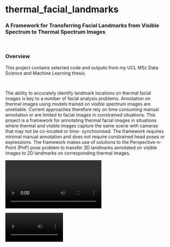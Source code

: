 # thermal_facial_landmarks

### A Framework for Transferring Facial Landmarks from Visible Spectrum to Thermal Spectrum Images

<br/>

### Overview
This project contains selected code and outputs from my UCL MSc Data Science and Machine Learning thesis.

<br/>

The ability to accurately identify landmark locations on thermal facial images is key to a number of facial analysis problems. Annotation on thermal images using models trained on visible spectrum images are unreliable. Current approaches therefore rely on time consuming manual annotation or are limited to facial images in constrained situations. This project is a framework for annotating thermal facial images in situations where thermal and visible images capture the same scene with cameras that may not be co-located or time- synchronised. The framework requires minimal manual annotation and does not require constrained head poses or expressions. The framework makes use of solutions to the Perspective-n-Point (PnP) pose problem to transfer 3D landmarks annotated on visible images to 2D landmarks on corresponding thermal images.

![Example](https://github.com/steven-mcdonald/thermal_facial_landmarks/blob/main/videos/p06_lmarks_compare_pix.mp4)

<video src='https://github.com/steven-mcdonald/thermal_facial_landmarks/blob/main/videos/p06_lmarks_compare_pix.mp4' width=180/>

https://github.com/steven-mcdonald/thermal_facial_landmarks/blob/main/videos/p06_lmarks_compare_pix.mp4


